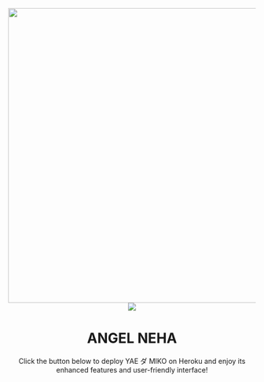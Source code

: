 
<div align="center">
  <img src="https://graph.org/file/92a7ad498375a64fe0af5.jpg" width="600">
</div>

<div align="center">
  <img src="https://zishan22-b76780cab513.herokuapp.com/?color=DC143C&center=true&lines=──+「+ANGEL NEHA+」+──;An+Advanced+Group+Management+Bot.&width=600&height=180">
</div>

<h1 align="center">ANGEL NEHA</h1>

<p align="center">Click the button below to deploy YAE ダ MIKO on Heroku and enjoy its enhanced features and user-friendly interface!</p>

